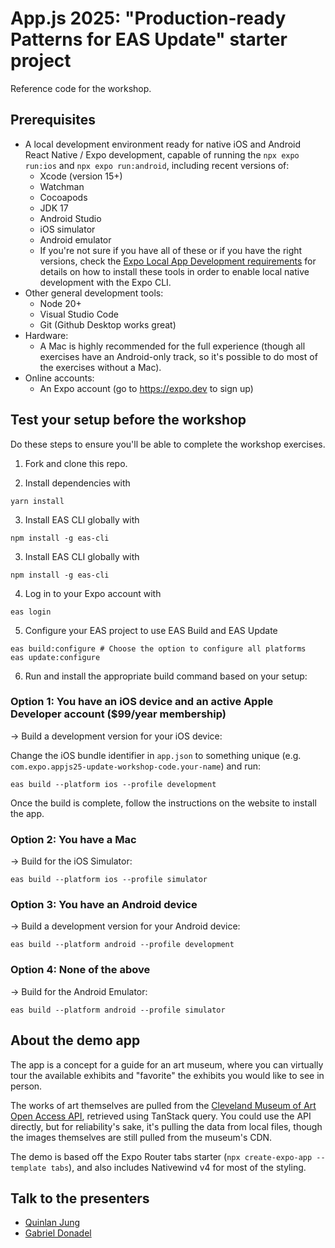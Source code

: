# App.js 2025: "Production-ready Patterns for EAS Update" starter project

Reference code for the workshop.

## Prerequisites

- A local development environment ready for native iOS and Android React Native / Expo development, capable of running the `npx expo run:ios` and `npx expo run:android`, including recent versions of:
  - Xcode (version 15+)
  - Watchman
  - Cocoapods
  - JDK 17
  - Android Studio
  - iOS simulator
  - Android emulator
  - If you're not sure if you have all of these or if you have the right versions, check the [Expo Local App Development requirements](https://docs.expo.dev/guides/local-app-development/) for details on how to install these tools in order to enable local native development with the Expo CLI.
- Other general development tools:
  - Node 20+
  - Visual Studio Code
  - Git (Github Desktop works great)
- Hardware:
  - A Mac is highly recommended for the full experience (though all exercises have an Android-only track, so it's possible to do most of the exercises without a Mac).
- Online accounts:
  - An Expo account (go to https://expo.dev to sign up)

## Test your setup before the workshop

Do these steps to ensure you'll be able to complete the workshop exercises.

1. Fork and clone this repo.

2. Install dependencies with

```
yarn install
```

3. Install EAS CLI globally with

```
npm install -g eas-cli
```

3. Install EAS CLI globally with

```
npm install -g eas-cli
```

4. Log in to your Expo account with

```
eas login
```

5. Configure your EAS project to use EAS Build and EAS Update

```
eas build:configure # Choose the option to configure all platforms
eas update:configure
```

6. Run and install the appropriate build command based on your setup:

### Option 1: You have an iOS device and an active Apple Developer account ($99/year membership)

→ Build a development version for your iOS device:

Change the iOS bundle identifier in `app.json` to something unique (e.g. `com.expo.appjs25-update-workshop-code.your-name`) and run:

```
eas build --platform ios --profile development
```

Once the build is complete, follow the instructions on the website to install the app.

### Option 2: You have a Mac

→ Build for the iOS Simulator:

```
eas build --platform ios --profile simulator
```

### Option 3: You have an Android device

→ Build a development version for your Android device:

```
eas build --platform android --profile development
```

### Option 4: None of the above

→ Build for the Android Emulator:

```
eas build --platform android --profile simulator
```

## About the demo app

The app is a concept for a guide for an art museum, where you can virtually tour the available exhibits and "favorite" the exhibits you would like to see in person.

The works of art themselves are pulled from the [Cleveland Museum of Art Open Access API](https://openaccess-api.clevelandart.org/), retrieved using TanStack query. You could use the API directly, but for reliability's sake, it's pulling the data from local files, though the images themselves are still pulled from the museum's CDN.

The demo is based off the Expo Router tabs starter (`npx create-expo-app --template tabs`), and also includes Nativewind v4 for most of the styling.

## Talk to the presenters

- [Quinlan Jung](https://x.com/quinlanjung)
- [Gabriel Donadel](https://x.com/donadeldev)
